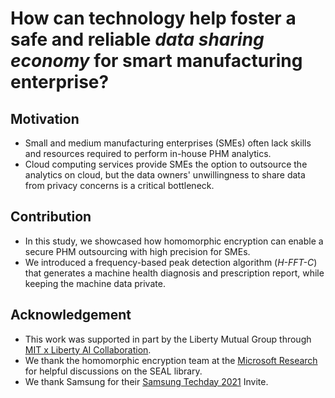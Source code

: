 # How can technology help foster a safe and reliable _data sharing economy_ for smart manufacturing enterprise?


## Motivation
- Small and medium manufacturing enterprises (SMEs) often lack skills and resources required to perform in-house PHM analytics.
- Cloud computing services provide SMEs the option to outsource the analytics on cloud, but the data owners' unwillingness to share data from privacy concerns is a critical bottleneck.

## Contribution
- In this study, we showcased how homomorphic encryption can enable a secure PHM outsourcing with high precision for SMEs.
- We introduced a frequency-based peak detection algorithm (_H-FFT-C_) that generates a machine health diagnosis and prescription report, while keeping the machine data private.

## Acknowledgement
- This work was supported in part by the Liberty Mutual Group through [MIT x Liberty AI Collaboration](https://www.libertymutualgroup.com/about-lm/news/articles/liberty-mutual-insurance-establishes-artificial-intelligence-collaboration-mit).
- We thank the homomorphic encryption team at the [Microsoft Research](https://www.microsoft.com/en-us/research/project/homomorphic-encryption/) for helpful discussions on the SEAL library.
- We thank Samsung for their [Samsung Techday 2021](https://register.samsungtechday.com/) Invite.
